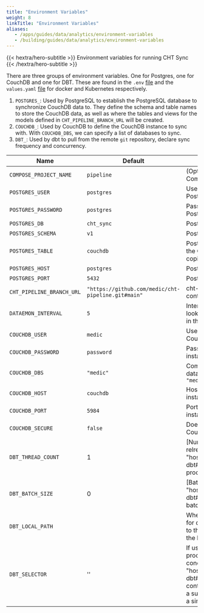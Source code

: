 ```yaml
---
title: "Environment Variables"
weight: 8
linkTitle: "Environment Variables"
aliases:
   - /apps/guides/data/analytics/environment-variables
   - /building/guides/data/analytics/environment-variables
---
```


{{< hextra/hero-subtitle >}}
  Environment variables for running CHT Sync 
{{< /hextra/hero-subtitle >}}

There are three groups of environment variables. One for Postgres, one for CouchDB and one for DBT. These are found in the `.env` [file](https://github.com/medic/cht-sync/blob/main/env.template) and the `values.yaml` [file](https://github.com/medic/cht-sync/blob/main/deploy/cht_sync/values.yaml.template) for docker and Kubernetes respectively.
1. `POSTGRES_`: Used by PostgreSQL to establish the PostgreSQL database to synchronize CouchDB data to. They define the schema and table names to store the CouchDB data, as well as where the tables and views for the models defined in `CHT_PIPELINE_BRANCH_URL` will be created. 
2. `COUCHDB_`: Used by CouchDB to define the CouchDB instance to sync with. With `COUCHDB_DBS`, we can specify a list of databases to sync.
3. `DBT_`: Used by dbt to pull from the remote `git` repository, declare sync frequency and concurrency. 

| Name                      | Default                                               | Description                                                                                                                                |
|---------------------------|-------------------------------------------------------|--------------------------------------------------------------------------------------------------------------------------------------------|
| `COMPOSE_PROJECT_NAME`    | `pipeline`                                            | (Optional) Docker Compose name                                                                                                             |
| `POSTGRES_USER`           | `postgres`                                            | Username of the PostgreSQL database                                                                                                        |
| `POSTGRES_PASSWORD`       | `postgres`                                            | Password of the PostgreSQL database                                                                                                        |
| `POSTGRES_DB`             | `cht_sync`                                            | PostgreSQL database                                                                                                                        |
| `POSTGRES_SCHEMA`         | `v1`                                                  | PostgreSQL schema                                                                                                                          |
| `POSTGRES_TABLE`          | `couchdb`                                             | PostgreSQL table where the CouchDB data is copied                                                                                          |
| `POSTGRES_HOST`           | `postgres`                                            | PostgreSQL instance                                                                                                                        |
| `POSTGRES_PORT`           | `5432`                                                | PostgreSQL port  |
| `CHT_PIPELINE_BRANCH_URL` | `"https://github.com/medic/cht-pipeline.git#main"`    | cht-pipeline branch containing the dbt models                                                                                            |
| `DATAEMON_INTERVAL`       | `5`                                                   | Interval (in seconds) for looking for new changes in the CouchDB data                                                                      |
| `COUCHDB_USER`            | `medic`                                               | Username of the CouchDB instance                                                                                             |
| `COUCHDB_PASSWORD`        | `password`                                            | Password of the CouchDB instance                                                                                              |
| `COUCHDB_DBS`             | `"medic"`                                             | Comma separated list of databases to sync e.g `"medic, medic_sentinel"`                                                                     |
| `COUCHDB_HOST`            | `couchdb`                                             | Host of the CouchDB instance                                                                                                 |
| `COUCHDB_PORT`            | `5984`                                                | Port of the CouchDB instance                                                                                                 |
| `COUCHDB_SECURE`          | `false`                                               | Does the connection to CouchDB use HTTPS? |
| `DBT_THREAD_COUNT`          | 1                                               | [Number of threads]({{< relref "hosting/analytics/tuning-dbt#threads" >}}) per DBT process |
| `DBT_BATCH_SIZE`          | 0                                               | [Batch size]({{< relref "hosting/analytics/tuning-dbt#batching" >}}) for batched incremental runs |
| `DBT_LOCAL_PATH`          |                                                | When running DBT locally for development, the path to the models directory on the host |
| `DBT_SELECTOR`          | ''                                               | If using separate DBT processes, the [select condition]({{< relref "hosting/analytics/tuning-dbt#multiple-dbt-containers" >}}) to select a subset of the models for a single dbt process. |

